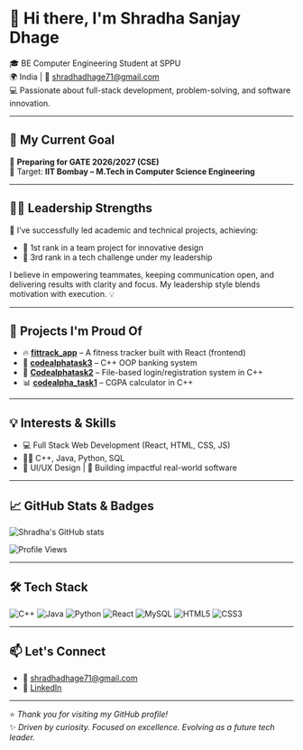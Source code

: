 # 👋 Hi there, I'm Shradha Sanjay Dhage

🎓 BE Computer Engineering Student at SPPU  
🌍 India | 📧 shradhadhage71@gmail.com  
💻 Passionate about full-stack development, problem-solving, and software innovation.

---

## 🎯 My Current Goal

🧠 **Preparing for GATE 2026/2027 (CSE)**  
🎯 Target: **IIT Bombay – M.Tech in Computer Science Engineering**  


---

## 🧑‍💼 Leadership Strengths

🚀 I’ve successfully led academic and technical projects, achieving:
- 🥇 1st rank in a team project for innovative design
- 🥉 3rd rank in a tech challenge under my leadership

I believe in empowering teammates, keeping communication open, and delivering results with clarity and focus. My leadership style blends motivation with execution. 💡

---

## 🚀 Projects I'm Proud Of

- 🔥 [**fittrack_app**](https://github.com/Shradhadhage/fittrack_app) – A fitness tracker built with React (frontend)
- 🏦 [**codealphatask3**](https://github.com/Shradhadhage/codealphatask3) – C++ OOP banking system
- 🔐 [**Codealphatask2**](https://github.com/Shradhadhage/Codealphatask2) – File-based login/registration system in C++
- 📊 [**codealpha_task1**](https://github.com/Shradhadhage/codealpha_task1) – CGPA calculator in C++

---

## 💡 Interests & Skills

- 💻 Full Stack Web Development (React, HTML, CSS, JS)
- 👩‍💻 C++, Java, Python, SQL
- 🎨 UI/UX Design | 🚀 Building impactful real-world software

---

## 📈 GitHub Stats & Badges

![Shradha's GitHub stats](https://github-readme-stats.vercel.app/api?username=Shradhadhage&show_icons=true&theme=tokyonight)

![Profile Views](https://komarev.com/ghpvc/?username=Shradhadhage&style=flat-square&color=blueviolet)

---

## 🛠 Tech Stack

![C++](https://img.shields.io/badge/C++-00599C?style=flat-square&logo=cplusplus&logoColor=white)
![Java](https://img.shields.io/badge/Java-ED8B00?style=flat-square&logo=openjdk&logoColor=white)
![Python](https://img.shields.io/badge/Python-3776AB?style=flat-square&logo=python&logoColor=white)
![React](https://img.shields.io/badge/React-20232A?style=flat-square&logo=react&logoColor=61DAFB)
![MySQL](https://img.shields.io/badge/MySQL-00000F?style=flat-square&logo=mysql&logoColor=white)
![HTML5](https://img.shields.io/badge/HTML5-black?style=flat-square&logo=html5&logoColor=orange)
![CSS3](https://img.shields.io/badge/CSS3-black?style=flat-square&logo=css3&logoColor=blue)

---

## 📫 Let's Connect

- 📧 [shradhadhage71@gmail.com](mailto:shradhadhage71@gmail.com)
- 💼 [LinkedIn](https://www.linkedin.com/in/shradha-dhage-b613502aa?utm_source=share&utm_campaign=share_via&utm_content=profile&utm_medium=android_app) 

---

⭐ *Thank you for visiting my GitHub profile!*  
✨ *Driven by curiosity. Focused on excellence. Evolving as a future tech leader.*
